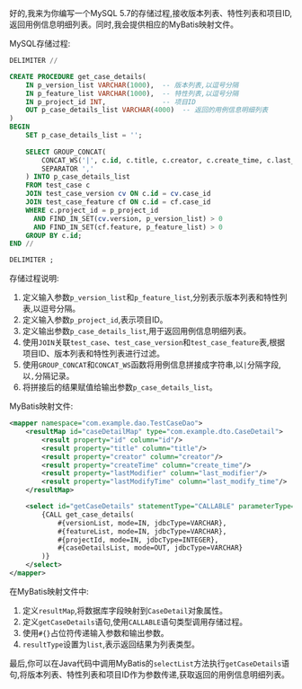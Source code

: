 好的,我来为你编写一个MySQL 5.7的存储过程,接收版本列表、特性列表和项目ID,返回用例信息明细列表。同时,我会提供相应的MyBatis映射文件。

MySQL存储过程:
```sql
DELIMITER //

CREATE PROCEDURE get_case_details(
    IN p_version_list VARCHAR(1000),  -- 版本列表,以逗号分隔
    IN p_feature_list VARCHAR(1000),  -- 特性列表,以逗号分隔
    IN p_project_id INT,              -- 项目ID
    OUT p_case_details_list VARCHAR(4000)  -- 返回的用例信息明细列表
)
BEGIN
    SET p_case_details_list = '';
    
    SELECT GROUP_CONCAT(
        CONCAT_WS('|', c.id, c.title, c.creator, c.create_time, c.last_modifier, c.last_modify_time) 
        SEPARATOR ','
    ) INTO p_case_details_list
    FROM test_case c
    JOIN test_case_version cv ON c.id = cv.case_id
    JOIN test_case_feature cf ON c.id = cf.case_id
    WHERE c.project_id = p_project_id
      AND FIND_IN_SET(cv.version, p_version_list) > 0 
      AND FIND_IN_SET(cf.feature, p_feature_list) > 0
    GROUP BY c.id;
END //

DELIMITER ;
```

存储过程说明:
1. 定义输入参数`p_version_list`和`p_feature_list`,分别表示版本列表和特性列表,以逗号分隔。
2. 定义输入参数`p_project_id`,表示项目ID。
3. 定义输出参数`p_case_details_list`,用于返回用例信息明细列表。
4. 使用`JOIN`关联`test_case`、`test_case_version`和`test_case_feature`表,根据项目ID、版本列表和特性列表进行过滤。
5. 使用`GROUP_CONCAT`和`CONCAT_WS`函数将用例信息拼接成字符串,以`|`分隔字段,以`,`分隔记录。
6. 将拼接后的结果赋值给输出参数`p_case_details_list`。

MyBatis映射文件:
```xml
<mapper namespace="com.example.dao.TestCaseDao">
    <resultMap id="caseDetailMap" type="com.example.dto.CaseDetail">
        <result property="id" column="id"/>
        <result property="title" column="title"/>
        <result property="creator" column="creator"/>
        <result property="createTime" column="create_time"/>
        <result property="lastModifier" column="last_modifier"/>
        <result property="lastModifyTime" column="last_modify_time"/>
    </resultMap>

    <select id="getCaseDetails" statementType="CALLABLE" parameterType="map" resultType="list">
        {CALL get_case_details(
            #{versionList, mode=IN, jdbcType=VARCHAR},
            #{featureList, mode=IN, jdbcType=VARCHAR},
            #{projectId, mode=IN, jdbcType=INTEGER},
            #{caseDetailsList, mode=OUT, jdbcType=VARCHAR}
        )}
    </select>
</mapper>
```

在MyBatis映射文件中:
1. 定义`resultMap`,将数据库字段映射到`CaseDetail`对象属性。
2. 定义`getCaseDetails`语句,使用`CALLABLE`语句类型调用存储过程。
3. 使用`#{}`占位符传递输入参数和输出参数。
4. `resultType`设置为`list`,表示返回结果为列表类型。

最后,你可以在Java代码中调用MyBatis的`selectList`方法执行`getCaseDetails`语句,将版本列表、特性列表和项目ID作为参数传递,获取返回的用例信息明细列表。